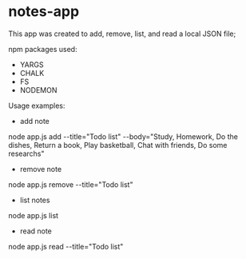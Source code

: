 # notes-app
This app was created to add, remove, list, and read a local JSON file; 

npm packages used:
  - YARGS
  - CHALK
  - FS
  - NODEMON 

Usage examples:

- add note

node app.js add --title="Todo list" --body="Study, Homework, Do the dishes, Return a book, Play basketball, Chat with friends, Do some researchs"

- remove note

node app.js remove --title="Todo list"

- list notes

node app.js list


- read note

node app.js read --title="Todo list"


  
